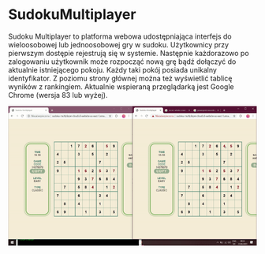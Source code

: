 # SudokuMultiplayer 

Sudoku Multiplayer to platforma webowa udostępniająca interfejs do wieloosobowej lub jednoosobowej gry w sudoku. Użytkownicy przy pierwszym dostępie rejestrują się w systemie. Następnie każdorazowo po zalogowaniu użytkownik może rozpocząć nową grę bądź dołączyć do aktualnie istniejącego pokoju. Każdy taki pokój posiada unikalny identyfikator. Z poziomu strony głównej można też wyświetlić tablicę wyników z rankingiem. Aktualnie wspieraną przeglądarką jest Google Chrome (wersja 83 lub wyżej).

![Alt Text](Screenshots/two_players.gif "Chanages made by other players appear in real time.")